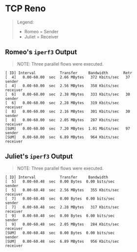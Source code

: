# TCP Reno

> Legend:
>
> -	Romeo = Sender
> -	Juliet = Receiver

## Romeo's `iperf3` Output

> NOTE: Three parallel flows were executed.

```shell
[ ID] Interval           Transfer     Bandwidth       Retr
[  4]   0.00-60.00  sec  2.66 MBytes   372 Kbits/sec   37             sender
[  4]   0.00-60.00  sec  2.56 MBytes   358 Kbits/sec                  receiver
[  6]   0.00-60.00  sec  2.38 MBytes   333 Kbits/sec   30             sender
[  6]   0.00-60.00  sec  2.28 MBytes   319 Kbits/sec                  receiver
[  8]   0.00-60.00  sec  2.16 MBytes   301 Kbits/sec   30             sender
[  8]   0.00-60.00  sec  2.05 MBytes   287 Kbits/sec                  receiver
[SUM]   0.00-60.00  sec  7.20 MBytes  1.01 Mbits/sec   97             sender
[SUM]   0.00-60.00  sec  6.89 MBytes   964 Kbits/sec                  receiver
```

## Juliet's `iperf3` Output

> NOTE: Three parallel flows were executed.

```shell
[ ID] Interval           Transfer     Bandwidth
[  5]   0.00-60.48  sec  0.00 Bytes  0.00 bits/sec                  sender
[  5]   0.00-60.48  sec  2.56 MBytes   355 Kbits/sec                  receiver
[  7]   0.00-60.48  sec  0.00 Bytes  0.00 bits/sec                  sender
[  7]   0.00-60.48  sec  2.28 MBytes   317 Kbits/sec                  receiver
[  9]   0.00-60.48  sec  0.00 Bytes  0.00 bits/sec                  sender
[  9]   0.00-60.48  sec  2.05 MBytes   284 Kbits/sec                  receiver
[SUM]   0.00-60.48  sec  0.00 Bytes  0.00 bits/sec                  sender
[SUM]   0.00-60.48  sec  6.89 MBytes   956 Kbits/sec                  receiver
```

